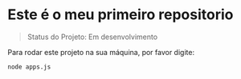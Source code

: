 <h1>Este é o meu primeiro repositorio</h1>

> Status do Projeto: Em desenvolvimento

Para rodar este projeto na sua máquina, por favor digite:

```
node apps.js
```
